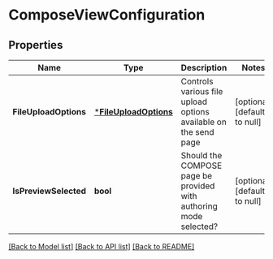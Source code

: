 # ComposeViewConfiguration

## Properties
Name | Type | Description | Notes
------------ | ------------- | ------------- | -------------
**FileUploadOptions** | [***FileUploadOptions**](FileUploadOptions.md) | Controls various file upload options available on the send page | [optional] [default to null]
**IsPreviewSelected** | **bool** | Should the COMPOSE page be provided with authoring mode selected? | [optional] [default to null]

[[Back to Model list]](../README.md#documentation-for-models) [[Back to API list]](../README.md#documentation-for-api-endpoints) [[Back to README]](../README.md)


